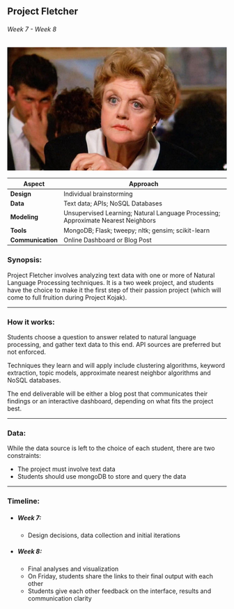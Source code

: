 ## Project Fletcher

###### Week 7 - Week 8


![](fletcher.jpg)


| Aspect            | Approach                                           |
|-------------------|----------------------------------------------------|
| **Design**        | Individual brainstorming                           |
| **Data**          | Text data; APIs; NoSQL Databases                   |
| **Modeling**      | Unsupervised Learning; Natural Language Processing; Approximate Nearest Neighbors |
| **Tools**         | MongoDB; Flask; tweepy; nltk; gensim; scikit-learn |
| **Communication** | Online Dashboard or Blog Post                      |


### Synopsis:

Project Fletcher involves analyzing text data with one or more of Natural Language Processing techniques. It is a two week project, and students have the choice to make it the first step of their passion project (which will come to full fruition during Project Kojak).


-----


### How it works:

Students choose a question to answer related to natural language processing, and gather text data to this end. API sources are preferred but not enforced.

Techniques they learn and will apply include clustering algorithms, keyword extraction, topic models, approximate nearest neighbor algorithms and NoSQL databases.

The end deliverable will be either a blog post that communicates their findings or an interactive dashboard, depending on what fits the project best.


------


### Data:

While the data source is left to the choice of each student, there are two constraints:

 * The project must involve text data
 * Students should use mongoDB to store and query the data


-----


### Timeline:

 * ##### Week 7:
     * Design decisions, data collection and initial iterations

 * ##### Week 8:
     * Final analyses and visualization
     * On Friday, students share the links to their final output with each other
     * Students give each other feedback on the interface, results and communication clarity
